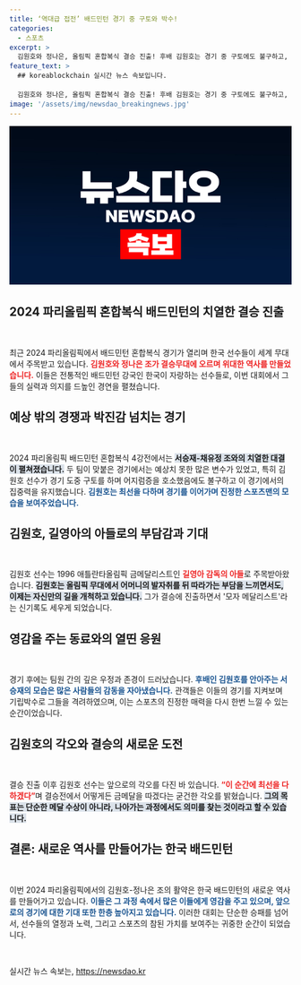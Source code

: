 ```yaml
---
title: ‘역대급 접전’ 배드민턴 경기 중 구토와 박수!
categories:
  - 스포츠
excerpt: >
  김원호와 정나은, 올림픽 혼합복식 결승 진출! 후배 김원호는 경기 중 구토에도 불구하고, 강호 서승재-채유정을 꺾고 역사적인 은메달을 확보하며 엄마의 아들이 아닌, 내가 해냈다며 의지를 다졌다. 그들의 감동적인 승리는 관중을 열광시켰다!
feature_text: >
  ## koreablockchain 실시간 뉴스 속보입니다.

  김원호와 정나은, 올림픽 혼합복식 결승 진출! 후배 김원호는 경기 중 구토에도 불구하고, 강호 서승재-채유정을 꺾고 역사적인 은메달을 확보하며 엄마의 아들이 아닌, 내가 해냈다며 의지를 다졌다. 그들의 감동적인 승리는 관중을 열광시켰다!
image: '/assets/img/newsdao_breakingnews.jpg'
---
```


<p><img src="/assets/img/newsdao_breakingnews.jpg" alt="koreablockchain 속보" /></p>

<h2 data-ke-size="size26">2024 파리올림픽 혼합복식 배드민턴의 치열한 결승 진출</h2>

<p data-ke-size="size16">&nbsp;</p>

<p>최근 2024 파리올림픽에서 배드민턴 혼합복식 경기가 열리며 한국 선수들이 세계 무대에서 주목받고 있습니다. <b><span style="color: #ee2323;">김원호와 정나은 조가 결승무대에 오르며 위대한 역사를 만들었습니다.</span></b> 이들은 전통적인 배드민턴 강국인 한국이 자랑하는 선수들로, 이번 대회에서 그들의 실력과 의지를 드높인 경연을 펼쳤습니다. </p>

<h2 data-ke-size="size26">예상 밖의 경쟁과 박진감 넘치는 경기</h2>

<p data-ke-size="size16">&nbsp;</p>

<p>2024 파리올림픽 배드민턴 혼합복식 4강전에서는 <b><span style="background-color: #21538527;">서승재-채유정 조와의 치열한 대결이 펼쳐졌습니다.</span></b> 두 팀이 맞붙은 경기에서는 예상치 못한 많은 변수가 있었고, 특히 김원호 선수가 경기 도중 구토를 하며 어지럼증을 호소했음에도 불구하고 이 경기에서의 집중력을 유지했습니다. <b><span style="color: #1a5490;">김원호는 최선을 다하며 경기를 이어가며 진정한 스포츠맨의 모습을 보여주었습니다.</span></b></p>

<h2 data-ke-size="size26">김원호, 길영아의 아들로의 부담감과 기대</h2>

<p data-ke-size="size16">&nbsp;</p>

<p>김원호 선수는 1996 애틀란타올림픽 금메달리스트인 <b><span style="color: #ee2323;">길영아 감독의 아들</span></b>로 주목받아왔습니다. <b><span style="background-color: #21538527;">김원호는 올림픽 무대에서 어머니의 발자취를 뒤 따라가는 부담을 느끼면서도, 이제는 자신만의 길을 개척하고 있습니다.</span></b> 그가 결승에 진출하면서 '모자 메달리스트'라는 신기록도 세우게 되었습니다. </p>

<h2 data-ke-size="size26">영감을 주는 동료와의 열띤 응원</h2>

<p data-ke-size="size16">&nbsp;</p>

<p>경기 후에는 팀원 간의 깊은 우정과 존경이 드러났습니다. <b><span style="color: #1a5490;">후배인 김원호를 안아주는 서승재의 모습은 많은 사람들의 감동을 자아냈습니다.</span></b> 관객들은 이들의 경기를 지켜보며 기립박수로 그들을 격려하였으며, 이는 스포츠의 진정한 매력을 다시 한번 느낄 수 있는 순간이었습니다. </p>

<h2 data-ke-size="size26">김원호의 각오와 결승의 새로운 도전</h2>

<p data-ke-size="size16">&nbsp;</p>

<p>결승 진출 이후 김원호 선수는 앞으로의 각오를 다진 바 있습니다. <b><span style="color: #ee2323;">“이 순간에 최선을 다하겠다”</span></b>며 결승전에서 어떻게든 금메달을 따겠다는 굳건한 각오를 밝혔습니다. <b><span style="background-color: #21538527;">그의 목표는 단순한 메달 수상이 아니라, 나아가는 과정에서도 의미를 찾는 것이라고 할 수 있습니다.</span></b> </p>

<h2 data-ke-size="size26">결론: 새로운 역사를 만들어가는 한국 배드민턴</h2>

<p data-ke-size="size16">&nbsp;</p>

<p>이번 2024 파리올림픽에서의 김원호-정나은 조의 활약은 한국 배드민턴의 새로운 역사를 만들어가고 있습니다. <b><span style="color: #1a5490;">이들은 그 과정 속에서 많은 이들에게 영감을 주고 있으며, 앞으로의 경기에 대한 기대 또한 한층 높아지고 있습니다.</span></b> 이러한 대회는 단순한 승패를 넘어서, 선수들의 열정과 노력, 그리고 스포츠의 참된 가치를 보여주는 귀중한 순간이 되었습니다. </p>

<p data-ke-size="size16">&nbsp;</p>
실시간 뉴스 속보는, <a href="https://newsdao.kr" rel="dofollow">https://newsdao.kr</a>


